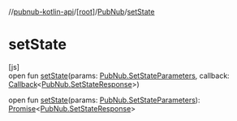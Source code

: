//[pubnub-kotlin-api](../../../index.md)/[[root]](../index.md)/[PubNub](index.md)/[setState](set-state.md)

# setState

[js]\
open fun [setState](set-state.md)(params: [PubNub.SetStateParameters](-set-state-parameters/index.md), callback: [Callback](../-callback/index.md)&lt;[PubNub.SetStateResponse](-set-state-response/index.md)&gt;)

open fun [setState](set-state.md)(params: [PubNub.SetStateParameters](-set-state-parameters/index.md)): [Promise](https://kotlinlang.org/api/latest/jvm/stdlib/kotlin-stdlib/kotlin.js/-promise/index.html)&lt;[PubNub.SetStateResponse](-set-state-response/index.md)&gt;
